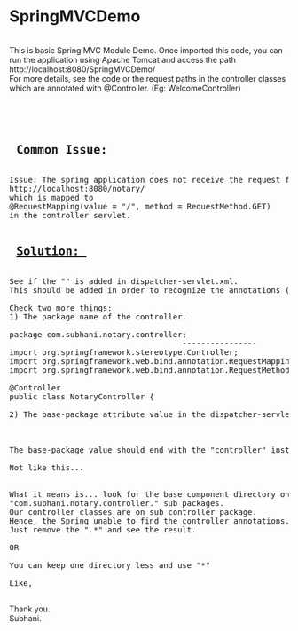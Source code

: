 # SpringMVCDemo

<BR>
This is basic Spring MVC Module Demo. Once imported this code, you can run the application using Apache Tomcat and access the path <br>
http://localhost:8080/SpringMVCDemo/

<br>
For more details, see the code or the request paths in the controller classes which are annotated with @Controller. (Eg: WelcomeController)

<br><br>

<pre>
<h2> Common Issue: </h2>
Issue: The spring application does not receive the request for the default aplication path such as 
http://localhost:8080/notary/ 
which is mapped to 
@RequestMapping(value = "/", method = RequestMethod.GET) 
in the controller servlet.

<h2> <u>Solution: </u> </h2>
See if the "<mvc:annotation:driven/>" is added in dispatcher-servlet.xml. 
This should be added in order to recognize the annotations (Eg: @Controller).

Check two more things:
1) The package name of the controller.

package com.subhani.notary.controller;
						             ----------------
import org.springframework.stereotype.Controller;
import org.springframework.web.bind.annotation.RequestMapping;
import org.springframework.web.bind.annotation.RequestMethod;

@Controller
public class NotaryController {

2) The base-package attribute value in the dispatcher-servlet.xml
<context:component-scan base-package="com.subhani.notary.controller"></context:component-scan>
													                            	------------

The base-package value should end with the "controller" instead of "....controller.*"

Not like this...
<context:component-scan base-package="com.subhani.notary.controller.*"></context:component-scan>

What it means is... look for the base component directory only in the subdirectories of
"com.subhani.notary.controller." sub packages.
Our controller classes are on sub controller package. 
Hence, the Spring unable to find the controller annotations.
Just remove the ".*" and see the result. 

OR 

You can keep one directory less and use "*"

Like, <context:component-scan base-package="com.subhani.notary.*"></context:component-scan>

</pre>

Thank you. <br>
Subhani.
